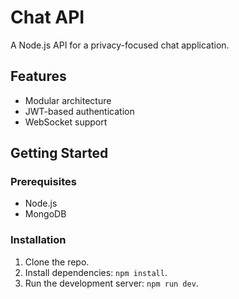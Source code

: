 # Chat API

A Node.js API for a privacy-focused chat application.

## Features
- Modular architecture
- JWT-based authentication
- WebSocket support

## Getting Started
### Prerequisites
- Node.js
- MongoDB

### Installation
1. Clone the repo.
2. Install dependencies: `npm install`.
3. Run the development server: `npm run dev`.
